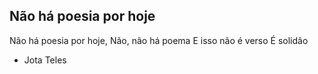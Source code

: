 ## Não há poesia por hoje

Não há poesia por hoje,
Não, não há poema
E isso não é verso
É solidão

- Jota Teles